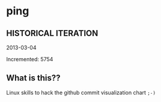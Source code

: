 # ping

## HISTORICAL ITERATION
2013-03-04

Incremented: 5754

## What is this?? 
Linux skills to hack the github commit visualization chart `;-)`
